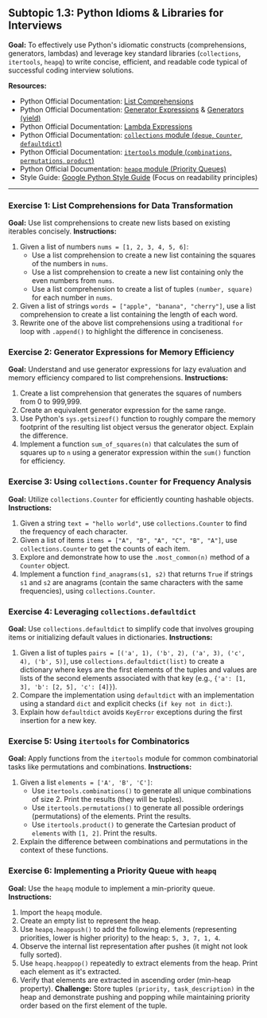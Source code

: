 ## Subtopic 1.3: Python Idioms & Libraries for Interviews

**Goal:** To effectively use Python's idiomatic constructs (comprehensions, generators, lambdas) and leverage key standard libraries (`collections`, `itertools`, `heapq`) to write concise, efficient, and readable code typical of successful coding interview solutions.

**Resources:**

  * Python Official Documentation: [List Comprehensions](https://www.google.com/search?q=https://docs.python.org/3/tutorial/datastructures.html%23list-comprehensions)
  * Python Official Documentation: [Generator Expressions](https://www.google.com/search?q=https://docs.python.org/3/reference/expressions.html%23generator-expressions) & [Generators (yield)](https://www.google.com/search?q=https://docs.python.org/3/glossary.html%23term-generator)
  * Python Official Documentation: [Lambda Expressions](https://www.google.com/search?q=https://docs.python.org/3/reference/expressions.html%23lambda)
  * Python Official Documentation: [`collections` module (`deque`, `Counter`, `defaultdict`)](https://www.google.com/search?q=%5Bhttps://docs.python.org/3/library/collections.html%5D\(https://docs.python.org/3/library/collections.html\))
  * Python Official Documentation: [`itertools` module (`combinations`, `permutations`, `product`)](https://www.google.com/search?q=%5Bhttps://docs.python.org/3/library/itertools.html%5D\(https://docs.python.org/3/library/itertools.html\))
  * Python Official Documentation: [`heapq` module (Priority Queues)](https://www.google.com/search?q=%5Bhttps://docs.python.org/3/library/heapq.html%5D\(https://docs.python.org/3/library/heapq.html\))
  * Style Guide: [Google Python Style Guide](https://google.github.io/styleguide/pyguide.html) (Focus on readability principles)

-----

### Exercise 1: List Comprehensions for Data Transformation

**Goal:** Use list comprehensions to create new lists based on existing iterables concisely.
**Instructions:**

1.  Given a list of numbers `nums = [1, 2, 3, 4, 5, 6]`:
      * Use a list comprehension to create a new list containing the squares of the numbers in `nums`.
      * Use a list comprehension to create a new list containing only the even numbers from `nums`.
      * Use a list comprehension to create a list of tuples `(number, square)` for each number in `nums`.
2.  Given a list of strings `words = ["apple", "banana", "cherry"]`, use a list comprehension to create a list containing the length of each word.
3.  Rewrite one of the above list comprehensions using a traditional `for` loop with `.append()` to highlight the difference in conciseness.

### Exercise 2: Generator Expressions for Memory Efficiency

**Goal:** Understand and use generator expressions for lazy evaluation and memory efficiency compared to list comprehensions.
**Instructions:**

1.  Create a list comprehension that generates the squares of numbers from 0 to 999,999.
2.  Create an equivalent generator expression for the same range.
3.  Use Python's `sys.getsizeof()` function to roughly compare the memory footprint of the resulting list object versus the generator object. Explain the difference.
4.  Implement a function `sum_of_squares(n)` that calculates the sum of squares up to `n` using a generator expression within the `sum()` function for efficiency.

### Exercise 3: Using `collections.Counter` for Frequency Analysis

**Goal:** Utilize `collections.Counter` for efficiently counting hashable objects.
**Instructions:**

1.  Given a string `text = "hello world"`, use `collections.Counter` to find the frequency of each character.
2.  Given a list of items `items = ["A", "B", "A", "C", "B", "A"]`, use `collections.Counter` to get the counts of each item.
3.  Explore and demonstrate how to use the `.most_common(n)` method of a `Counter` object.
4.  Implement a function `find_anagrams(s1, s2)` that returns `True` if strings `s1` and `s2` are anagrams (contain the same characters with the same frequencies), using `collections.Counter`.

### Exercise 4: Leveraging `collections.defaultdict`

**Goal:** Use `collections.defaultdict` to simplify code that involves grouping items or initializing default values in dictionaries.
**Instructions:**

1.  Given a list of tuples `pairs = [('a', 1), ('b', 2), ('a', 3), ('c', 4), ('b', 5)]`, use `collections.defaultdict(list)` to create a dictionary where keys are the first elements of the tuples and values are lists of the second elements associated with that key (e.g., `{'a': [1, 3], 'b': [2, 5], 'c': [4]}`).
2.  Compare the implementation using `defaultdict` with an implementation using a standard `dict` and explicit checks (`if key not in dict:`).
3.  Explain how `defaultdict` avoids `KeyError` exceptions during the first insertion for a new key.

### Exercise 5: Using `itertools` for Combinatorics

**Goal:** Apply functions from the `itertools` module for common combinatorial tasks like permutations and combinations.
**Instructions:**

1.  Given a list `elements = ['A', 'B', 'C']`:
      * Use `itertools.combinations()` to generate all unique combinations of size 2. Print the results (they will be tuples).
      * Use `itertools.permutations()` to generate all possible orderings (permutations) of the elements. Print the results.
      * Use `itertools.product()` to generate the Cartesian product of `elements` with `[1, 2]`. Print the results.
2.  Explain the difference between combinations and permutations in the context of these functions.

### Exercise 6: Implementing a Priority Queue with `heapq`

**Goal:** Use the `heapq` module to implement a min-priority queue.
**Instructions:**

1.  Import the `heapq` module.
2.  Create an empty list to represent the heap.
3.  Use `heapq.heappush()` to add the following elements (representing priorities, lower is higher priority) to the heap: `5, 3, 7, 1, 4`.
4.  Observe the internal list representation after pushes (it might not look fully sorted).
5.  Use `heapq.heappop()` repeatedly to extract elements from the heap. Print each element as it's extracted.
6.  Verify that elements are extracted in ascending order (min-heap property).
    **Challenge:** Store tuples `(priority, task_description)` in the heap and demonstrate pushing and popping while maintaining priority order based on the first element of the tuple.
